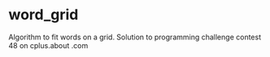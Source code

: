 word_grid
=========

Algorithm to fit words on a grid. Solution to programming challenge contest 48 on cplus.about .com
